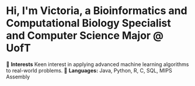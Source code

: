 # Hi, I'm Victoria, a Bioinformatics and Computational Biology Specialist and Computer Science Major @ UofT

🌱 **Interests** Keen interest in applying advanced machine learning algorithms to real-world problems.
🍊 **Languages:** Java, Python, R, C, SQL, MIPS Assembly


